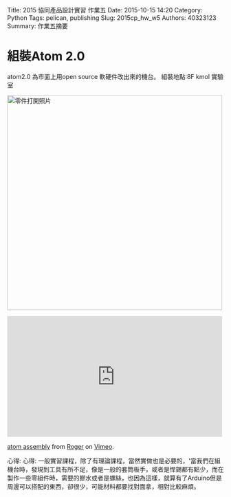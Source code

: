 Title: 2015 協同產品設計實習 作業五
Date: 2015-10-15 14:20
Category: Python
Tags: pelican, publishing
Slug: 2015cp_hw_w5
Authors: 40323123
Summary: 作業五摘要


組裝Atom 2.0
============

atom2.0  為市面上用open source 軟硬件改出來的機台。
組裝地點:8F kmol 實驗室


<img src="https://copy.com/0f0lHHuIxVKm8dsF" width="500" alt="零件打開照片"></img>

<iframe src="https://player.vimeo.com/video/144153346" width="500" height="281" frameborder="0" webkitallowfullscreen mozallowfullscreen allowfullscreen></iframe> <p><a href="https://vimeo.com/144153346">atom assembly</a> from <a href="https://vimeo.com/user32373864">Roger</a> on <a href="https://vimeo.com">Vimeo</a>.</p>



心得:
    心得:
    一般實習課程，除了有理論課程，當然實做也是必要的，'當我們在組機台時，發現到工具有所不足，像是一般的套筒板手，或者是悍錫都有點少，而在製作一些零組件時，需要的膠水或者是螺絲，也因為這樣，就算有了Arduino但是周邊可以搭配的東西，卻很少，可能材料都要找對面拿，相對比較麻煩。



